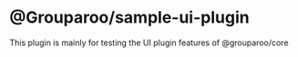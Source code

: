 # @Grouparoo/sample-ui-plugin

This plugin is mainly for testing the UI plugin features of @grouparoo/core
